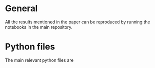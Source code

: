 # General
All the results mentioned in the paper can be reproduced by running the notebooks in the main repository.

# Python files
The main relevant python files are
